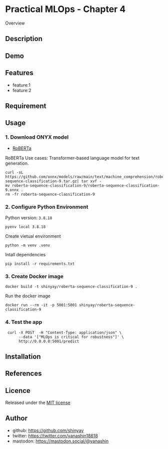 # Practical MLOps - Chapter 4

Overview

## Description

## Demo

## Features

- feature:1
- feature:2

## Requirement

## Usage

### 1. Download ONYX model

- [RoBERTa](https://github.com/onnx/models/tree/main/text/machine_comprehension/roberta)

RoBERTa Use cases:
Transformer-based language model for text generation.

```shell
curl -sL https://github.com/onnx/models/raw/main/text/machine_comprehension/roberta/model/roberta-sequence-classification-9.tar.gz| tar xvf -
mv roberta-sequence-classification-9/roberta-sequence-classification-9.onnx .
rm -fr roberta-sequence-classification-9
```

### 2. Configure Python Environment

Python version: `3.8.18`

```shell
pyenv local 3.8.18
```

Create vietual environment

```shell
python -m venv .venv
```

Intall dependencies

```shell
pip install -r requirements.txt
```

### 3. Create Docker image

```shell
docker build -t shinyay/roberta-sequence-classification-9 .
```

Run the docker image

```shell
docker run --rm -it -p 5001:5001 shinyay/roberta-sequence-classification-9
```

### 4. Test the app

```shell
 curl -X POST  -H "Content-Type: application/json" \
      --data '["MLOps is critical for robustness"]' \
      http://0.0.0.0:5001/predict
```

## Installation

## References

## Licence

Released under the [MIT license](https://gist.githubusercontent.com/shinyay/56e54ee4c0e22db8211e05e70a63247e/raw/34c6fdd50d54aa8e23560c296424aeb61599aa71/LICENSE)

## Author

- github: <https://github.com/shinyay>
- twitter: <https://twitter.com/yanashin18618>
- mastodon: <https://mastodon.social/@yanashin>
